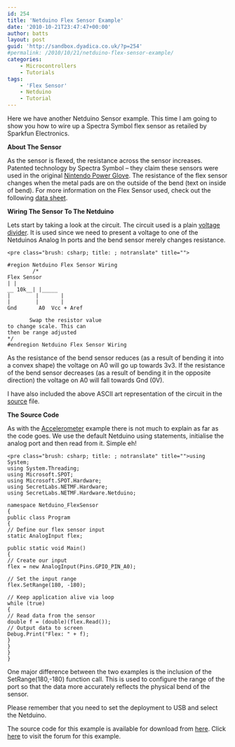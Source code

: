 ```yaml
---
id: 254
title: 'Netduino Flex Sensor Example'
date: '2010-10-21T23:47:47+00:00'
author: batts
layout: post
guid: 'http://sandbox.dyadica.co.uk/?p=254'
#permalink: /2010/10/21/netduino-flex-sensor-example/
categories:
    - Microcontrollers
    - Tutorials
tags:
    - 'Flex Sensor'
    - Netduino
    - Tutorial
---
```


Here we have another Netduino Sensor example. This time I am going to show you how to wire up a Spectra Symbol flex sensor as retailed by Sparkfun Electronics.

**About The Sensor**

As the sensor is flexed, the resistance across the sensor increases. Patented technology by Spectra Symbol – they claim these sensors were used in the original [Nintendo Power Glove](http://en.wikipedia.org/wiki/Power_Glove "The Nintendo Power Glove"). The resistance of the flex sensor changes when the metal pads are on the outside of the bend (text on inside of bend). For more information on the Flex Sensor used, check out the following [data sheet](http://www.active-robots.com/products/sensors/sparkfun/datasheets/forceflex/FlexSensor.pdf "Flex Sensor Datasheet").

**Wiring The Sensor To The Netduino**

Lets start by taking a look at the circuit. The circuit used is a plain [voltage divider](http://en.wikipedia.org/wiki/Voltage_divider "Voltage Divider"). It is used since we need to present a voltage to one of the Netduinos Analog In ports and the bend sensor merely changes resistance.

```
<pre class="brush: csharp; title: ; notranslate" title="">

#region Netduino Flex Sensor Wiring
        /*
Flex Sensor
| |
__ 10k__| |_____
|        |       |
|        |       |
Gnd       A0  Vcc + Aref

       Swap the resistor value
to change scale. This can
then be range adjusted
*/
#endregion Netduino Flex Sensor Wiring

```

As the resistance of the bend sensor reduces (as a result of bending it into a convex shape) the voltage on A0 will go up towards 3v3. If the resistance of the bend sensor decreases (as a result of bending it in the opposite direction) the voltage on A0 will fall towards Gnd (0V).

I have also included the above ASCII art representation of the circuit in the [source](http://www.dyadica.net/wp-content/uploads/2010/10/Netduino_FlexSensor.zip "Netduino Flex Sensor Download") file.

**The Source Code**

As with the [Accelerometer](http://www.dyadica.net/journal/netduino-accelerometer-input-sample "Netduino Accelerometer Example") example there is not much to explain as far as the code goes. We use the default Netduino using statements, initialise the analog port and then read from it. Simple eh!

```
<pre class="brush: csharp; title: ; notranslate" title="">using System;
using System.Threading;
using Microsoft.SPOT;
using Microsoft.SPOT.Hardware;
using SecretLabs.NETMF.Hardware;
using SecretLabs.NETMF.Hardware.Netduino;

namespace Netduino_FlexSensor
{
public class Program
{
// Define our flex sensor input
static AnalogInput flex;

public static void Main()
{
// Create our input
flex = new AnalogInput(Pins.GPIO_PIN_A0);

// Set the input range
flex.SetRange(180, -180);

// Keep application alive via loop
while (true)
{
// Read data from the sensor
double f = (double)(flex.Read());
// Output data to screen
Debug.Print("Flex: " + f);
}
}
}
}

```

One major difference between the two examples is the inclusion of the SetRange(180,-180) function call. This is used to configure the range of the port so that the data more accurately reflects the physical bend of the sensor.

Please remember that you need to set the deployment to USB and select the Netduino.

The source code for this example is available for download from [here](http://www.dyadica.net/wp-content/uploads/2010/10/Netduino_FlexSensor.zip "Netduino Flex Sensor Download"). Click [here](http://www.dyadica.net/forums/forum.php?id=18 "Forum for this posting") to visit the forum for this example.